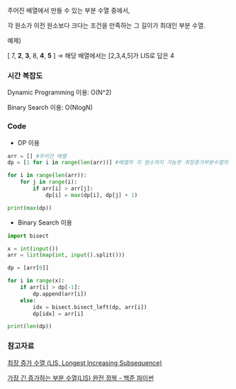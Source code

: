 주어진 배열에서 만들 수 있는 부분 수열 중에서,

각 원소가 이전 원소보다 크다는 조건을 만족하는 그 길이가 최대인 부분 수열.

예제)

[ 7, **2**, **3**, 8, **4**, **5** ] → 해당 배열에서는 [2,3,4,5]가 LIS로 답은 4

### 시간 복잡도

Dynamic Programming 이용: O(N^2)

Binary Search 이용: O(NlogN)

### Code

- DP 이용

```python
arr = [] #주어진 배열
dp = [1 for i in range(len(arr))] #배열의 각 원소까지 가능한 최장증가부분수열의 크기를 정의함

for i in range(len(arr)):
	for j in range(i):
		if arr[i] > arr[j]:
			dp[i] = max(dp[i], dp[j] + 1)

print(max(dp))
```

- Binary Search 이용

```python
import bisect

x = int(input())
arr = list(map(int, input().split()))

dp = [arr[0]]

for i in range(x):
    if arr[i] > dp[-1]:
        dp.append(arr[i])
    else:
        idx = bisect.bisect_left(dp, arr[i])
        dp[idx] = arr[i]

print(len(dp))
```

### 참고자료

[최장 증가 수열 (LIS, Longest Increasing Subsequence)](https://4legs-study.tistory.com/106)

[가장 긴 증가하는 부분 수열(LIS) 완전 정복 - 백준 파이썬](https://seohyun0120.tistory.com/entry/가장-긴-증가하는-부분-수열LIS-완전-정복-백준-파이썬)
